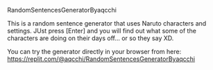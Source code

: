 RandomSentencesGeneratorByaqcchi

This is a random sentence generator that uses Naruto characters and settings. 
JUst press [Enter] and you will find out what some of the characters are doing on their days off... or so they say XD.

You can try the generator directly in your browser from here: https://replit.com/@aqcchi/RandomSentencesGeneratorByaqcchi




